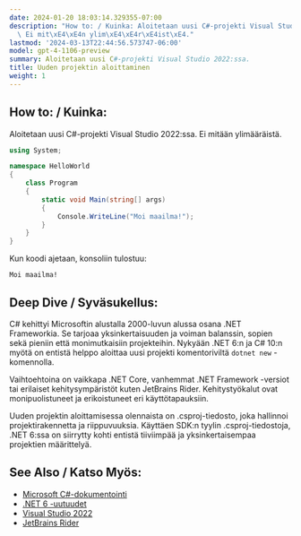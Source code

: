 ```yaml
---
date: 2024-01-20 18:03:14.329355-07:00
description: "How to: / Kuinka: Aloitetaan uusi C#-projekti Visual Studio 2022:ssa.\
  \ Ei mit\xE4\xE4n ylim\xE4\xE4r\xE4ist\xE4."
lastmod: '2024-03-13T22:44:56.573747-06:00'
model: gpt-4-1106-preview
summary: Aloitetaan uusi C#-projekti Visual Studio 2022:ssa.
title: Uuden projektin aloittaminen
weight: 1
---
```


## How to: / Kuinka:
Aloitetaan uusi C#-projekti Visual Studio 2022:ssa. Ei mitään ylimääräistä.

```C#
using System;

namespace HelloWorld
{
    class Program
    {
        static void Main(string[] args)
        {
            Console.WriteLine("Moi maailma!");
        }
    }
}
```

Kun koodi ajetaan, konsoliin tulostuu:

```
Moi maailma!
```

## Deep Dive / Syväsukellus:
C# kehittyi Microsoftin alustalla 2000-luvun alussa osana .NET Frameworkia. Se tarjoaa yksinkertaisuuden ja voiman balanssin, sopien sekä pieniin että monimutkaisiin projekteihin. Nykyään .NET 6:n ja C# 10:n myötä on entistä helppo aloittaa uusi projekti komentoriviltä `dotnet new` -komennolla. 

Vaihtoehtoina on vaikkapa .NET Core, vanhemmat .NET Framework -versiot tai erilaiset kehitysympäristöt kuten JetBrains Rider. Kehitystyökalut ovat monipuolistuneet ja erikoistuneet eri käyttötapauksiin. 

Uuden projektin aloittamisessa olennaista on .csproj-tiedosto, joka hallinnoi projektirakennetta ja riippuvuuksia. Käyttäen SDK:n tyylin .csproj-tiedostoja, .NET 6:ssa on siirrytty kohti entistä tiiviimpää ja yksinkertaisempaa projektien määrittelyä.

## See Also / Katso Myös:
- [Microsoft C#-dokumentointi](https://docs.microsoft.com/fi-fi/dotnet/csharp/)
- [.NET 6 -uutuudet](https://docs.microsoft.com/fi-fi/dotnet/core/whats-new/dotnet-6)
- [Visual Studio 2022](https://visualstudio.microsoft.com/vs/)
- [JetBrains Rider](https://www.jetbrains.com/rider/)
